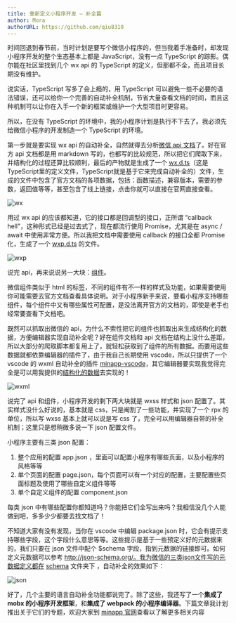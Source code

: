 ```yaml
---
title: 重新定义小程序开发 — 补全篇
author: Mora
authorURL: https://github.com/qiu8310
---
```


时间回退到春节前，当时计划是要写个微信小程序的，但当我着手准备时，却发现小程序开发的整个生态基本上都是 JavaScript，没有一点 TypeScript 的踪影。偶尔能在社区里找到几个 wx api 的 TypeScript 的定义，但那都不全，而且项目长期没有维护。

<!--truncate-->

说实话，TypeScript 写多了会上瘾的，用 TypeScript 可以避免一些不必要的语法错误，还可以给你一个完善的自动补全机制，节省大量查看文档的时间，而且这种机制可以让你在入手一个新的框架或维护一个大型项目时更容易。

所以，在没有 TypeScript 的环境中，我的小程序计划是执行不下去了。我必须先给微信小程序的开发制造一个 TypeScript 的环境。

第一步就是要实现 wx api 的自动补全，自然就得去分析[微信 api 文档](https://mp.weixin.qq.com/debug/wxadoc/dev/api/)了。好在官方 api 文档都是用 markdown 写的，也都写的比较规范，所以把它们爬取下来，并结构化的过程还算比较顺利，最后的产物就是生成了一个 [wx.d.ts](https://github.com/qiu8310/minapp/blob/master/packages/minapp-generator/gen/api/wx.d.ts)（这是TypeScript里的定义文件，TypeScript就是基于它来完成自动补全的）文件，生成的文件中包含了官方文档的各项数据，包括：函数描述，兼容版本，需要的参数，返回值等等，甚至包含了线上链接，点击你就可以直接在官网直接查看。

![wx](//n1image.hjfile.cn/res7/2018/03/01/428c4297bb1f6b6cf335317f89bab237.gif)

用过 wx api 的应该都知道，它的接口都是回调型的接口，正所谓 “callback hell”，这种形式已经是过去式了，现在都流行使用 Promise，尤其是在 async / await 中使用非常方便。所以我把文档中需要使用 callback 的接口全都 Promise 化，生成了一个 [wxp.d.ts](https://github.com/qiu8310/minapp/blob/master/packages/minapp-generator/gen/api/wxp.d.ts) 的文件。

![wxp](//n1image.hjfile.cn/res7/2018/03/01/a8ccc97ac7146b81e080daf8eb778b4d.gif)

说完 api，再来说说另一大块：[组件](https://mp.weixin.qq.com/debug/wxadoc/dev/component/)。

微信组件类似于 html 的标签，不同的组件有不一样的样式及功能，如果需要使用你可能需要去官方文档查看具体说明。对于小程序新手来说，要看小程序支持哪些组件，每个组件中又有哪些属性可配置，是没法离开官方的文档的，即使是老手也经常要查看下文档吧。

既然可以抓取出微信的 api，为什么不索性把它的组件也抓取出来生成结构化的数据，方便编辑器实现自动补全呢？好在组件文档和 api 文档在结构上没什么差距，所以大部分的爬取脚本都复用上了，就轻松获取到了组件的所有数据。而要用这些数据就都依靠编辑器的插件了，由于我自己长期使用 vscode，所以只提供了一个 vscode 的 wxml 自动补全的插件 [minapp-vscode](https://marketplace.visualstudio.com/items?itemName=qiu8310.minapp-vscode)，其它编辑器要实现我觉得完全是可以用我提供的[结构化的数据](https://github.com/qiu8310/minapp/blob/master/packages/minapp-generator/gen/tpl/components.json)去实现的！

![wxml](//n1image.hjfile.cn/res7/2018/03/01/13631761451ae134c6eb3ea2ed1a6a12.gif)

说完了 api 和组件，小程序开发的剩下两大块就是 wxss 样式和 json 配置了。其实样式没什么好说的，基本就是 css，只是阉割了一些功能，并实现了一个 rpx 的单位，所以写 wxss 基本上就可以说是写 css 了，完全可以用编辑器自带的补全机制；这里只是想稍微多说一下 json 配置文件。

小程序主要有三类 json 配置：

1. 整个应用的配置 app.json ，里面可以配置小程序有哪些页面，以及小程序的风格等等
2. 单个页面的配置 page.json，每个页面可以有一个对应的配置，主要配置些页面标题及使用了哪些自定义组件等等
3. 单个自定义组件的配置 component.json

每类 json 中有哪些配置你都知道吗？你能把它们全写出来吗？我相信没几个人能做到吧，多多少少都要去找文档了！

不知道大家有没有发现，当你在 vscode 中编辑 package.json 时，它会有提示支持哪些字段，这个字段什么意思等等。这些提示是基于一些预定义好的元数据来的，我们只要在 json 文件中配个 $schema 字段，指到元数据的链接即可。如何定义元数据可以参考 http://json-schema.org/。我为微信的三类json文件写的元数据定义都在 [schema](https://github.com/qiu8310/minapp/tree/master/schema) 文件夹下 ，自动补全的效果如下：

![json](https://n1image.hjfile.cn/res7/2018/03/01/ee0ec301194156469cfe5533a2008d04.gif)

好了，几个主要的语言自动补全功能都说完了。除了这些，我还写了一个**集成了 mobx 的小程序开发框架**，和**集成了 webpack 的小程序编译器**。下篇文章我计划推出关于它们的专题，欢迎大家到 [minapp 官网](https://qiu8310.github.io/minapp/)查看以了解更多相关内容

